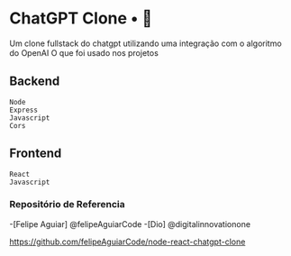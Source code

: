 # ChatGPT Clone • 🤖

Um clone fullstack do chatgpt utilizando uma integração com o algoritmo do OpenAI
O que foi usado nos projetos
## Backend

    Node
    Express
    Javascript
    Cors

## Frontend

    React
    Javascript


### Repositório de Referencia
-[Felipe Aguiar] @felipeAguiarCode
-[Dio] @digitalinnovationone 

https://github.com/felipeAguiarCode/node-react-chatgpt-clone
